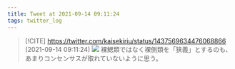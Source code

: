 ```yaml
---
title: Tweet at 2021-09-14 09:11:24
tags: twitter_log
---
```


> [!CITE] https://twitter.com/kaisekiriu/status/1437569634476068866 (2021-09-14 09:11:24)
> ![](https://twitter.com/kaisekiriu/status/1437569634476068866)
> 裸鰓類ではなく裸側類を「狭義」とするのも、あまりコンセンサスが取れていないように思う。
